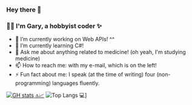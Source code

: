 ### Hey there 👋

<!--
**jokyjoe-joy/jokyjoe-joy** is a ✨ _special_ ✨ repository because its `README.md` (this file) appears on your GitHub profile.

Here are some ideas to get you started:

- 🔭 I’m currently working on ...
- 🌱 I’m currently learning ...
- 👯 I’m looking to collaborate on ...
- 🤔 I’m looking for help with ...
- 💬 Ask me about ...
- 📫 How to reach me: ...
- 😄 Pronouns: ...
- ⚡ Fun fact: ...
-->

### ✌🏽 I'm Gary, a hobbyist coder ✨

- 🔭 I’m currently working on Web APIs! ^^
- 🌱 I’m currently learning C#!
- 💬 Ask me about anything related to medicine! (oh yeah, I'm studying medicine)
- 📫 How to reach me: with my e-mail, which is on the left!
- ⚡ Fun fact about me: I speak (at the time of writing) four (non-programming) languages fluently.

[![GH stats 🔝📈](https://github-readme-stats.vercel.app/api?username=jokyjoe-joy&count_private=true&show_icons=true&theme=radical&line_height=33&hide_rank=false&hide=contribs,issues)](https://github.com/jokyjoe-joy?tab=repositories&q=&type=public&language=)
![Top Langs 💻](https://github-readme-stats.vercel.app/api/top-langs/?username=jokyjoe-joy&count_private=true&theme=radical&line_height=30&layout=default)]
